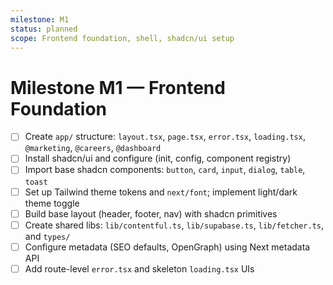 ```yaml
---
milestone: M1
status: planned
scope: Frontend foundation, shell, shadcn/ui setup
---
```


# Milestone M1 — Frontend Foundation

- [ ] Create `app/` structure: `layout.tsx`, `page.tsx`, `error.tsx`, `loading.tsx`, `@marketing`, `@careers`, `@dashboard`
- [ ] Install shadcn/ui and configure (init, config, component registry)
- [ ] Import base shadcn components: `button`, `card`, `input`, `dialog`, `table`, `toast`
- [ ] Set up Tailwind theme tokens and `next/font`; implement light/dark theme toggle
- [ ] Build base layout (header, footer, nav) with shadcn primitives
- [ ] Create shared libs: `lib/contentful.ts`, `lib/supabase.ts`, `lib/fetcher.ts`, and `types/`
- [ ] Configure metadata (SEO defaults, OpenGraph) using Next metadata API
- [ ] Add route-level `error.tsx` and skeleton `loading.tsx` UIs
